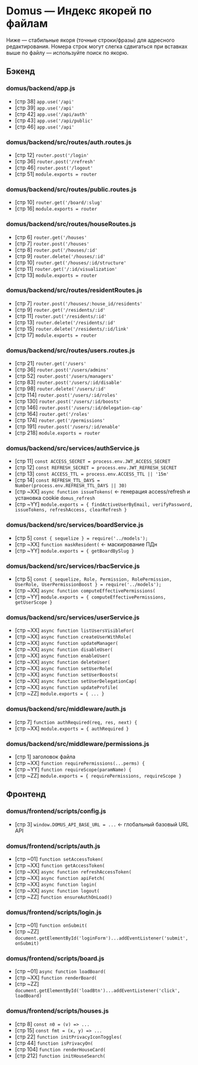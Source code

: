 # Domus — Индекс якорей по файлам

Ниже — стабильные якоря (точные строки/фразы) для адресного редактирования. Номера строк могут слегка сдвигаться при вставках выше по файлу — используйте поиск по якорю.

## Бэкенд

### domus/backend/app.js
- [стр   38] `app.use('/api'`
- [стр   39] `app.use('/api'`
- [стр   42] `app.use('/api/auth'`
- [стр   43] `app.use('/api/public'`
- [стр   46] `app.use('/api'`

### domus/backend/src/routes/auth.routes.js
- [стр   12] `router.post('/login'`
- [стр   36] `router.post('/refresh'`
- [стр   46] `router.post('/logout'`
- [стр   51] `module.exports = router`

### domus/backend/src/routes/public.routes.js
- [стр   10] `router.get('/board/:slug'`
- [стр   16] `module.exports = router`

### domus/backend/src/routes/houseRoutes.js
- [стр    6] `router.get('/houses'`
- [стр    7] `router.post('/houses'`
- [стр    8] `router.put('/houses/:id'`
- [стр    9] `router.delete('/houses/:id'`
- [стр   10] `router.get('/houses/:id/structure'`
- [стр   11] `router.get('/:id/visualization'`
- [стр   13] `module.exports = router`

### domus/backend/src/routes/residentRoutes.js
- [стр    7] `router.post('/houses/:house_id/residents'`
- [стр    9] `router.get('/residents/:id'`
- [стр   11] `router.put('/residents/:id'`
- [стр   13] `router.delete('/residents/:id'`
- [стр   15] `router.delete('/residents/:id/link'`
- [стр   17] `module.exports = router`

### domus/backend/src/routes/users.routes.js
- [стр   21] `router.get('/users'`
- [стр   36] `router.post('/users/admins'`
- [стр   52] `router.post('/users/managers'`
- [стр   83] `router.post('/users/:id/disable'`
- [стр   98] `router.delete('/users/:id'`
- [стр  114] `router.post('/users/:id/roles'`
- [стр  130] `router.post('/users/:id/boosts'`
- [стр  146] `router.post('/users/:id/delegation-cap'`
- [стр  164] `router.get('/roles'`
- [стр  174] `router.get('/permissions'`
- [стр  191] `router.post('/users/:id/enable'`
- [стр  218] `module.exports = router`

### domus/backend/src/services/authService.js
- [стр   11] `const ACCESS_SECRET = process.env.JWT_ACCESS_SECRET`
- [стр   12] `const REFRESH_SECRET = process.env.JWT_REFRESH_SECRET`
- [стр   13] `const ACCESS_TTL = process.env.ACCESS_TTL || '15m'`
- [стр   14] `const REFRESH_TTL_DAYS = Number(process.env.REFRESH_TTL_DAYS || 30)`
- [стр  ~XX] `async function issueTokens(`      ← генерация access/refresh и установка cookie `domus_refresh`
- [стр  ~YY] `module.exports = { findActiveUserByEmail, verifyPassword, issueTokens, refreshAccess, clearRefresh }`

### domus/backend/src/services/boardService.js
- [стр    5] `const { sequelize } = require('../models');`
- [стр  ~XX] `function maskResident(`           ← маскирование ПДн
- [стр  ~YY] `module.exports = { getBoardBySlug }`

### domus/backend/src/services/rbacService.js
- [стр    5] `const { sequelize, Role, Permission, RolePermission, UserRole, UserPermissionBoost } = require('../models');`
- [стр  ~XX] `async function computeEffectivePermissions(` 
- [стр  ~YY] `module.exports = { computeEffectivePermissions, getUserScope }`

### domus/backend/src/services/userService.js
- [стр  ~XX] `async function listUsersVisibleFor(`
- [стр  ~XX] `async function createUserWithRole(`
- [стр  ~XX] `async function updateManager(`
- [стр  ~XX] `async function disableUser(`
- [стр  ~XX] `async function enableUser(`
- [стр  ~XX] `async function deleteUser(`
- [стр  ~XX] `async function setUserRole(`
- [стр  ~XX] `async function setUserBoosts(`
- [стр  ~XX] `async function setUserDelegationCap(`
- [стр  ~XX] `async function updateProfile(`
- [стр  ~ZZ] `module.exports = { ... }`

### domus/backend/src/middleware/auth.js
- [стр    7] `function authRequired(req, res, next) {`
- [стр  ~XX] `module.exports = { authRequired }`

### domus/backend/src/middleware/permissions.js
- [стр    1] заголовок файла
- [стр  ~XX] `function requirePermissions(...perms) {`
- [стр  ~YY] `function requireScope(paramName) {`
- [стр  ~ZZ] `module.exports = { requirePermissions, requireScope }`

## Фронтенд

### domus/frontend/scripts/config.js
- [стр    3] `window.DOMUS_API_BASE_URL = ...` ← глобальный базовый URL API

### domus/frontend/scripts/auth.js
- [стр  ~01] `function setAccessToken(`
- [стр  ~XX] `function getAccessToken(`
- [стр  ~XX] `async function refreshAccessToken(`
- [стр  ~XX] `async function apiFetch(`
- [стр  ~XX] `async function login(`
- [стр  ~XX] `async function logout(`
- [стр  ~ZZ] `function ensureAuthOnLoad()`

### domus/frontend/scripts/login.js
- [стр  ~01] `function onSubmit(`
- [стр  ~ZZ] `document.getElementById('loginForm')...addEventListener('submit', onSubmit)`

### domus/frontend/scripts/board.js
- [стр  ~01] `async function loadBoard(`
- [стр  ~XX] `function renderBoard(`
- [стр  ~ZZ] `document.getElementById('loadBtn')...addEventListener('click', loadBoard)`

### domus/frontend/scripts/houses.js
- [стр    8] `const n0 = (v) => ...`
- [стр   15] `const fmt = (x, y) => ...`
- [стр   22] `function initPrivacyIconToggles(`
- [стр   44] `function isPrivacyOn(`
- [стр  104] `function renderHouseCard(`
- [стр  212] `function initHouseSearch(`
